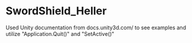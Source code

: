 # SwordShield_Heller
 
Used Unity documentation from docs.unity3d.com/ to see examples and utilize "Application.Quit()" and "SetActive()"
